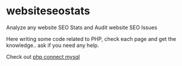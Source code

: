 # websiteseostats
Analyze any website SEO Stats and Audit website SEO Issues

Here writing some code related to PHP, check each page and get the knowledge.. ask if you need any help.

Check out <a href="https://github.com/code24code/websiteseostats/blob/master/php-connect-mysql">php connect mysql</a>
